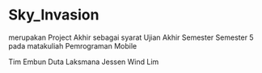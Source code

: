 # Sky_Invasion

merupakan Project Akhir sebagai syarat Ujian Akhir Semester Semester 5 pada matakuliah Pemrograman Mobile

Tim
Embun Duta Laksmana
Jessen Wind Lim
